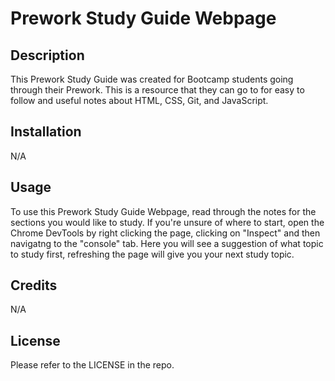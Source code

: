 # Prework Study Guide Webpage

## Description

This Prework Study Guide was created for Bootcamp students going through their Prework. This is a resource that they can go to for easy to follow and useful notes about HTML, CSS, Git, and JavaScript.

## Installation

N/A

## Usage

To use this Prework Study Guide Webpage, read through the notes for the sections you would like to study. If you're unsure of where to start, open the Chrome DevTools by right clicking the page, clicking on "Inspect" and then navigatng to the "console" tab. Here you will see a suggestion of what topic to study first, refreshing the page will give you your next study topic. 


## Credits

N/A

## License

Please refer to the LICENSE in the repo.
